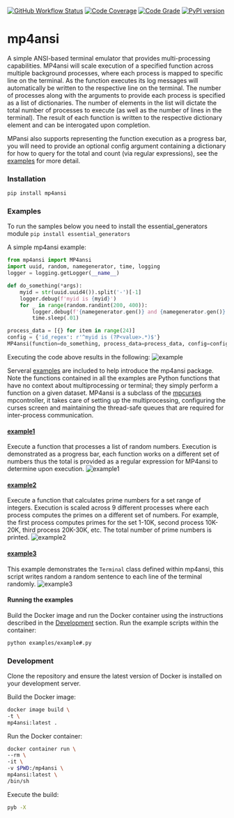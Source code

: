 [![GitHub Workflow Status](https://github.com/soda480/mp4ansi/workflows/build/badge.svg)](https://github.com/soda480/mp4ansi/actions)
[![Code Coverage](https://codecov.io/gh/soda480/mp4ansi/branch/master/graph/badge.svg)](https://codecov.io/gh/soda480/mp4ansi)
[![Code Grade](https://www.code-inspector.com/project/12270/status/svg)](https://frontend.code-inspector.com/project/12270/dashboard)
[![PyPI version](https://badge.fury.io/py/mp4ansi.svg)](https://badge.fury.io/py/mp4ansi)

# mp4ansi #

A simple ANSI-based terminal emulator that provides multi-processing capabilities. MP4ansi will scale execution of a specified function across multiple background processes, where each process is mapped to specific line on the terminal. As the function executes its log messages will automatically be written to the respective line on the terminal. The number of processes along with the arguments to provide each process is specified as a list of dictionaries. The number of elements in the list will dictate the total number of processes to execute (as well as the number of lines in the terminal). The result of each function is written to the respective dictionary element and can be interogated upon completion.

MPansi also supports representing the function execution as a progress bar, you will need to provide an optional config argument containing a dictionary for how to query for the total and count (via regular expressions), see the [examples](https://github.com/soda480/mp4ansi/tree/master/examples) for more detail. 

### Installation ###
```bash
pip install mp4ansi
```

### Examples ###

To run the samples below you need to install the essential_generators module `pip install essential_generators`


A simple mp4ansi example:
```python
from mp4ansi import MP4ansi
import uuid, random, namegenerator, time, logging
logger = logging.getLogger(__name__)

def do_something(*args):
    myid = str(uuid.uuid4()).split('-')[-1]
    logger.debug(f'myid is {myid}')
    for _ in range(random.randint(200, 400)):
        logger.debug(f'{namegenerator.gen()} and {namegenerator.gen()}')
        time.sleep(.01)

process_data = [{} for item in range(24)]
config = {'id_regex': r'^myid is (?P<value>.*)$'}
MP4ansi(function=do_something, process_data=process_data, config=config).execute()
```

Executing the code above results in the following:
![example](https://raw.githubusercontent.com/soda480/mp4ansi/master/docs/images/inline-example.gif)

Serveral [examples](https://github.com/soda480/mp4ansi/tree/master/examples) are included to help introduce the mp4ansi package. Note the functions contained in all the examples are Python functions that have no context about multiprocessing or terminal; they simply perform a function on a given dataset. MP4ansi is a subclass of the [mpcurses](https://pypi.org/project/mpcurses/) mpcontroller, it takes care of setting up the multiprocessing, configuring the curses screen and maintaining the thread-safe queues that are required for inter-process communication.

#### [example1](https://github.com/soda480/mp4ansi/blob/master/examples/example1.py)
Execute a function that processes a list of random numbers. Execution is demonstrated as a progress bar, each function works on a different set of numbers thus the total is provided as a regular expression for MP4ansi to determine upon execution.
![example1](https://raw.githubusercontent.com/soda480/mp4ansi/master/docs/images/example1.gif)

#### [example2](https://github.com/soda480/mp4ansi/blob/master/examples/example2.py)
Execute a function that calculates prime numbers for a set range of integers. Execution is scaled across 9 different processes where each process computes the primes on a different set of numbers. For example, the first process computes primes for the set 1-10K, second process 10K-20K, third process 20K-30K, etc. The total number of prime numbers is printed.
![example2](https://raw.githubusercontent.com/soda480/mp4ansi/master/docs/images/example2.gif)

#### [example3](https://github.com/soda480/mp4ansi/blob/master/examples/example3.py)
This example demonstrates the `Terminal` class defined within mp4ansi, this script writes random a random sentence to each line of the terminal randomly.
![example3](https://raw.githubusercontent.com/soda480/mp4ansi/master/docs/images/example3.gif)

#### Running the examples ####

Build the Docker image and run the Docker container using the instructions described in the [Development](#development) section. Run the example scripts within the container:

```bash
python examples/example#.py
```

### Development ###

Clone the repository and ensure the latest version of Docker is installed on your development server.


Build the Docker image:
```sh
docker image build \
-t \
mp4ansi:latest .
```

Run the Docker container:
```sh
docker container run \
--rm \
-it \
-v $PWD:/mp4ansi \
mp4ansi:latest \
/bin/sh
```

Execute the build:
```sh
pyb -X
```
